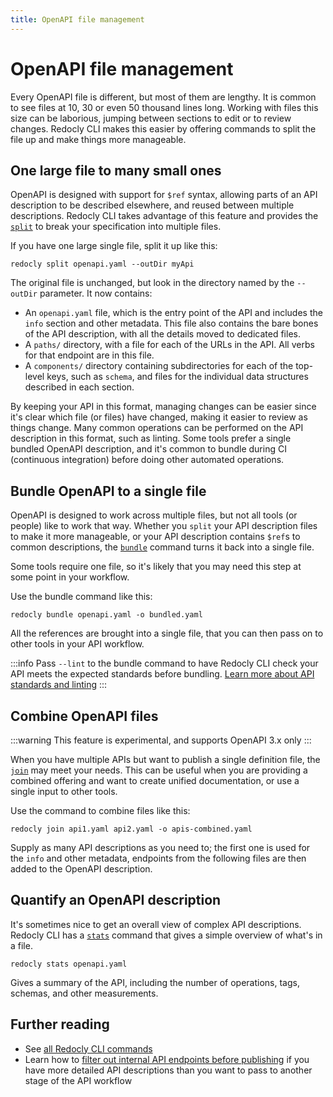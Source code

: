 ```yaml
---
title: OpenAPI file management
---
```


# OpenAPI file management

Every OpenAPI file is different, but most of them are lengthy. It is common to see files at 10, 30 or even 50 thousand lines long. Working with files this size can be laborious, jumping between sections to edit or to review changes. Redocly CLI makes this easier by offering commands to split the file up and make things more manageable.

## One large file to many small ones

OpenAPI is designed with support for `$ref` syntax, allowing parts of an API description to be described elsewhere, and reused between multiple descriptions. Redocly CLI takes advantage of this feature and provides the [`split`](./commands/split.md) to break your specification into multiple files.

If you have one large single file, split it up like this:

```
redocly split openapi.yaml --outDir myApi
```

The original file is unchanged, but look in the directory named by the `--outDir` parameter. It now contains:
* An `openapi.yaml` file, which is the entry point of the API and includes the `info` section and other metadata. This file also contains the bare bones of the API description, with all the details moved to dedicated files.
* A `paths/` directory, with a file for each of the URLs in the API. All verbs for that endpoint are in this file.
* A `components/` directory containing subdirectories for each of the top-level keys, such as `schema`, and files for the individual data structures described in each section.

By keeping your API in this format, managing changes can be easier since it's clear which file (or files) have changed, making it easier to review as things change. Many common operations can be performed on the API description in this format, such as linting. Some tools prefer a single bundled OpenAPI description, and it's common to bundle during CI (continuous integration) before doing other automated operations.

## Bundle OpenAPI to a single file

OpenAPI is designed to work across multiple files, but not all tools (or people) like to work that way. Whether you `split` your API description files to make it more manageable, or your API description contains `$ref`s to common descriptions, the [`bundle`](./commands/bundle.md) command turns it back into a single file.

Some tools require one file, so it's likely that you may need this step at some point in your workflow.

Use the bundle command like this:

```
redocly bundle openapi.yaml -o bundled.yaml
```

All the references are brought into a single file, that you can then pass on to other tools in your API workflow.

:::info
Pass `--lint` to the bundle command to have Redocly CLI check your API meets the expected standards before bundling. [Learn more about API standards and linting](./api-standards.md)
:::

## Combine OpenAPI files

:::warning
This feature is experimental, and supports OpenAPI 3.x only
:::

When you have multiple APIs but want to publish a single definition file, the [`join`](./commands/join.md) may meet your needs. This can be useful when you are providing a combined offering and want to create unified documentation, or use a single input to other tools.

Use the command to combine files like this:

```
redocly join api1.yaml api2.yaml -o apis-combined.yaml
```

Supply as many API descriptions as you need to; the first one is used for the `info` and other metadata, endpoints from the following files are then added to the OpenAPI description.

## Quantify an OpenAPI description

It's sometimes nice to get an overall view of complex API descriptions. Redocly CLI has a [`stats`](./commands/stats.md) command that gives a simple overview of what's in a file.

```
redocly stats openapi.yaml
```

Gives a summary of the API, including the number of operations, tags, schemas, and other measurements.

## Further reading

* See [all Redocly CLI commands](./commands/index.md)
* Learn how to [filter out internal API endpoints before publishing](./guides/hide-apis.md) if you have more detailed API descriptions than you want to pass to another stage of the API workflow

